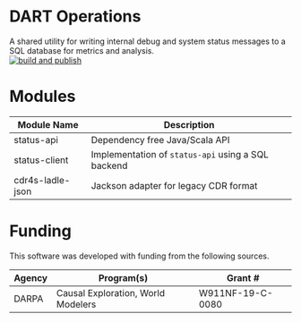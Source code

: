 # DART Operations
A shared utility for writing internal debug and system status messages to a SQL database for metrics and analysis.  
[![build and publish](https://github.com/twosixlabs-dart/operations/actions/workflows/build-and-publish.yml/badge.svg)](https://github.com/twosixlabs-dart/operations/actions/workflows/build-and-publish.yml)

# Modules
| Module Name      | Description                                                                                                                                               |
|------------------|-----------------------------------------------------------------------------------------------------------------------------------------------------------|
| status-api       | Dependency free Java/Scala    API                                                                                                                         |
| status-client    | Implementation of `status-api`  using a SQL backend                                                                                                       |
| cdr4s-ladle-json | Jackson adapter for legacy CDR format                                                                                                                     |


# Funding
This software was developed with funding from the following sources.

| Agency | Program(s)                         | Grant #          |
|--------|------------------------------------|------------------|
| DARPA  | Causal Exploration, World Modelers | W911NF-19-C-0080 |
